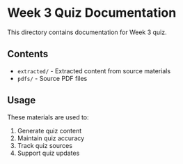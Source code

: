 # Week 3 Quiz Documentation

This directory contains documentation for Week 3 quiz.

## Contents

- `extracted/` - Extracted content from source materials
- `pdfs/` - Source PDF files

## Usage

These materials are used to:
1. Generate quiz content
2. Maintain quiz accuracy
3. Track quiz sources
4. Support quiz updates
